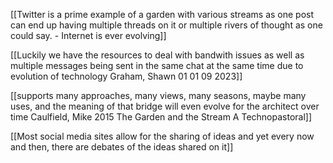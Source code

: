 [[Twitter is a prime example of a garden with various streams as one post can end up having multiple threads on it or multiple rivers of thought as one could say. - Internet is ever evolving]]

[[Luckily we have the resources to deal with bandwith issues as well as multiple messages being sent in the same chat at the same time due to evolution of technology Graham, Shawn 01 01 09 2023]]

[[supports many approaches, many views, many seasons, maybe many uses, and the meaning of that bridge will even evolve for the architect over time Caulfield, Mike 2015 The Garden and the Stream A Technopastoral]]

[[Most social media sites allow for the sharing of ideas and yet every now and then, there are debates of the ideas shared on it]]